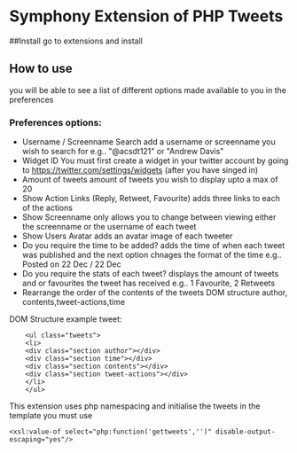 # Symphony Extension of PHP Tweets

##Install
go to extensions and install

## How to use
you will be able to see a list of different options made available to you in the preferences

### Preferences options:
  - Username / Screenname Search
    add a username or screenname you wish to search for e.g.. "@acsdt121" or "Andrew Davis" 
  - Widget ID
    You must first create a widget in your twitter account by going to https://twitter.com/settings/widgets (after you have singed in)
  - Amount of tweets
    amount of tweets you wish to display upto a max of 20
  - Show Action Links (Reply, Retweet, Favourite)
    adds three links to each of the actions
  - Show Screenname only
    allows you to change between viewing either the screenname or the username of each tweet
  - Show Users Avatar
    adds an avatar image of each tweeter
  - Do you require the time to be added?
    adds the time of when each tweet was published and the next option chnages the format of the time
    e.g.. Posted on 22 Dec / 22 Dec
  - Do you require the stats of each tweet?
    displays the amount of tweets and or favourites the tweet has received e.g.. 1 Favourite, 2 Retweets
  - Rearrange the order of the contents of the tweets DOM structure
    author, contents,tweet-actions,time

   DOM Structure example tweet:
```
    <ul class="tweets">
    <li>  
    <div class="section author"></div>
    <div class="section time"></div>
    <div class="section contents"></div>
    <div class="section tweet-actions"></div>
    </li>
    </ul>
````
This extension uses php namespacing and initialise the tweets in the template you must use 
````
<xsl:value-of select="php:function('gettweets','')" disable-output-escaping="yes"/>
